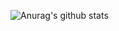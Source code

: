 ![Anurag's github stats](https://github-readme-stats.vercel.app/api?username=dsky1990&show_icons=true&theme=vue-dark)
